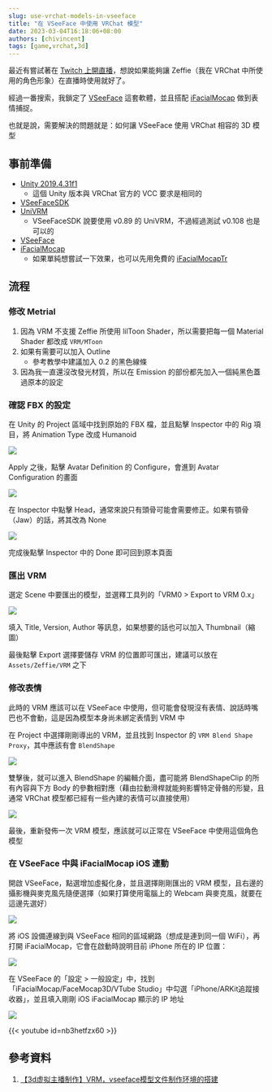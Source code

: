 ```yaml
---
slug: use-vrchat-models-in-vseeface
title: "在 VSeeFace 中使用 VRChat 模型"
date: 2023-03-04T16:18:06+08:00
authors: [chivincent]
tags: [game,vrchat,3d]
---
```


最近有嘗試著在 [Twitch 上開直播](https://twitch.tv/chivincent)，想說如果能夠讓 Zeffie（我在 VRChat 中所使用的角色形象）在直播時使用就好了。

經過一番搜索，我鎖定了 [VSeeFace](https://www.vseeface.icu/) 這套軟體，並且搭配 [iFacialMocap](https://www.ifacialmocap.com/) 做到表情捕捉。

也就是說，需要解決的問題就是：如何讓 VSeeFace 使用 VRChat 相容的 3D 模型

<!--truncate-->

## 事前準備

- [Unity 2019.4.31f1](https://unity.com/releases/editor/archive#download-archive-2019)
    - 這個 Unity 版本與 VRChat 官方的 VCC 要求是相同的
- [VSeeFaceSDK](https://github.com/emilianavt/VSeeFaceSDK/releases/tag/v1.13.38c)
- [UniVRM](https://github.com/vrm-c/UniVRM/releases/tag/v0.108.0)
    - VSeeFaceSDK 說要使用 v0.89 的 UniVRM，不過經過測試 v0.108 也是可以的
- [VSeeFace](https://www.vseeface.icu/#download)
- [iFacialMocap](https://apps.apple.com/us/app/ifacialmocap/id1489470545)
    - 如果單純想嘗試一下效果，也可以先用免費的 [iFacialMocapTr](https://apps.apple.com/tw/app/ifacialmocaptr/id1520971310)

## 流程

### 修改 Metrial

1. 因為 VRM 不支援 Zeffie 所使用 lilToon Shader，所以需要把每一個 Material Shader 都改成 `VRM/MToon`
2. 如果有需要可以加入 Outline
    - 參考教學中建議加入 0.2 的黑色線條
3. 因為我一直還沒改發光材質，所以在 Emission 的部份都先加入一個純黑色蓋過原本的設定

### 確認 FBX 的設定

在 Unity 的 Project 區域中找到原始的 FBX 檔，並且點擊 Inspector 中的 Rig 項目，將 Animation Type 改成 Humanoid

![](1.webp)

Apply 之後，點擊 Avatar Definition 的 Configure，會進到 Avatar Configuration 的畫面

![](2.webp)

在 Inspector 中點擊 Head，通常來說只有頭骨可能會需要修正。如果有顎骨（Jaw）的話，將其改為 None

![](3.webp)

完成後點擊 Inspector 中的 Done 即可回到原本頁面

### 匯出 VRM

選定 Scene 中要匯出的模型，並選釋工具列的「VRM0 > Export to VRM 0.x」

![](4.webp)

填入 Title, Version, Author 等訊息，如果想要的話也可以加入 Thumbnail（縮圖）

最後點擊 Export 選擇要儲存 VRM 的位置即可匯出，建議可以放在 `Assets/Zeffie/VRM` 之下

### 修改表情

此時的 VRM 應該可以在 VSeeFace 中使用，但可能會發現沒有表情、說話時嘴巴也不會動，這是因為模型本身尚未綁定表情到 VRM 中

在 Project 中選擇剛剛導出的 VRM，並且找到 Inspector 的 `VRM Blend Shape Proxy`，其中應該有會 `BlendShape`

![](5.webp)

雙擊後，就可以進入 BlendShape 的編輯介面，盡可能將 BlendShapeClip 的所有內容與下方 Body 的參數相對應（藉由拉動滑桿就能夠影響特定骨骼的形變，且通常 VRChat 模型都已經有一些內建的表情可以直接使用）

![](6.webp)

最後，重新發佈一次 VRM 模型，應該就可以正常在 VSeeFace 中使用這個角色模型

### 在 VSeeFace 中與 iFacialMocap iOS 連動

開啟 VSeeFace，點選增加虛擬化身，並且選擇剛剛匯出的 VRM 模型，且右邊的攝影機與麥克風先隨便選擇（如果打算使用電腦上的 Webcam 與麥克風，就要在這邊先選好）

![](7.webp)

將 iOS 設備連線到與 VSeeFace 相同的區域網路（想成是連到同一個 WiFi），再打開 iFacialMocap，它會在啟動時說明目前 iPhone 所在的 IP 位置：

![](8.webp)

在 VSeeFace 的「設定 > 一般設定」中，找到「iFacialMocap/FaceMocap3D/VTube Studio」中勾選「iPhone/ARKit追蹤接收器」，並且填入剛剛 iOS iFacialMocap 顯示的 IP 地址

![](9.webp)

{{< youtube id=nb3hetfzx60 >}}

## 參考資料

1. [【3d虚拟主播制作】VRM，vseeface模型文件制作环境的搭建](https://www.bilibili.com/video/BV1324y1o7UM/)